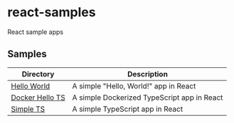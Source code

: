 # react-samples
React sample apps

## Samples
| Directory | Description |
| --- | --- |
| [Hello World](./hello-world) | A simple "Hello, World!" app in React |
| [Docker Hello TS](./docker-hello-ts) | A simple Dockerized TypeScript app in React |
| [Simple TS](./simple-ts) | A simple TypeScript app in React |



